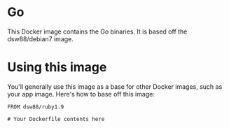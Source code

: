 # Go
This Docker image contains the Go binaries. It is based off the dsw88/debian7 image.

# Using this image
You'll generally use this image as a base for other Docker images, such as your app
image. Here's how to base off this image:

```
FROM dsw88/ruby1.9

# Your Dockerfile contents here
```

